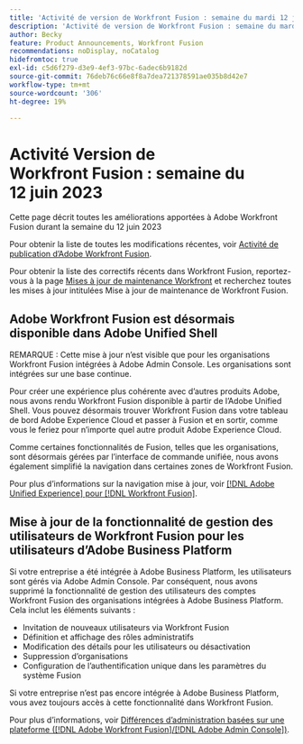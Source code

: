 ```yaml
---
title: 'Activité de version de Workfront Fusion : semaine du mardi 12 juin 2023'
description: 'Activité de version de Workfront Fusion : semaine du mardi 12 juin 2023'
author: Becky
feature: Product Announcements, Workfront Fusion
recommendations: noDisplay, noCatalog
hidefromtoc: true
exl-id: c5d6f279-d3e9-4ef3-97bc-6adec6b9182d
source-git-commit: 76deb76c66e8f8a7dea721378591ae035b8d42e7
workflow-type: tm+mt
source-wordcount: '306'
ht-degree: 19%

---
```


# Activité Version de Workfront Fusion : semaine du 12 juin 2023

Cette page décrit toutes les améliorations apportées à Adobe Workfront Fusion durant la semaine du 12 juin 2023

Pour obtenir la liste de toutes les modifications récentes, voir [Activité de publication d’Adobe Workfront Fusion](../../../product-announcements/product-releases/fusion-release-activity/fusion-release-activity.md).

Pour obtenir la liste des correctifs récents dans Workfront Fusion, reportez-vous à la page [Mises à jour de maintenance Workfront](https://experienceleague.adobe.com/docs/workfront-known-issues/releases/current-updates.html?lang=fr) et recherchez toutes les mises à jour intitulées Mise à jour de maintenance de Workfront Fusion.

## Adobe Workfront Fusion est désormais disponible dans Adobe Unified Shell

REMARQUE : Cette mise à jour n’est visible que pour les organisations Workfront Fusion intégrées à Adobe Admin Console. Les organisations sont intégrées sur une base continue.

Pour créer une expérience plus cohérente avec d’autres produits Adobe, nous avons rendu Workfront Fusion disponible à partir de l’Adobe Unified Shell. Vous pouvez désormais trouver Workfront Fusion dans votre tableau de bord Adobe Experience Cloud et passer à Fusion et en sortir, comme vous le feriez pour n’importe quel autre produit Adobe Experience Cloud.

Comme certaines fonctionnalités de Fusion, telles que les organisations, sont désormais gérées par l’interface de commande unifiée, nous avons également simplifié la navigation dans certaines zones de Workfront Fusion.

Pour plus d’informations sur la navigation mise à jour, voir [[!DNL Adobe Unified Experience] pour [!DNL Workfront Fusion]](/help/quicksilver/workfront-fusion/fusion-in-admin-console/fusion-unified-experience.md).

## Mise à jour de la fonctionnalité de gestion des utilisateurs de Workfront Fusion pour les utilisateurs d’Adobe Business Platform

Si votre entreprise a été intégrée à Adobe Business Platform, les utilisateurs sont gérés via Adobe Admin Console. Par conséquent, nous avons supprimé la fonctionnalité de gestion des utilisateurs des comptes Workfront Fusion des organisations intégrées à Adobe Business Platform. Cela inclut les éléments suivants :

* Invitation de nouveaux utilisateurs via Workfront Fusion
* Définition et affichage des rôles administratifs
* Modification des détails pour les utilisateurs ou désactivation
* Suppression d’organisations
* Configuration de l’authentification unique dans les paramètres du système Fusion

Si votre entreprise n’est pas encore intégrée à Adobe Business Platform, vous avez toujours accès à cette fonctionnalité dans Workfront Fusion.

Pour plus d’informations, voir [Différences d’administration basées sur une plateforme ([!DNL Adobe Workfront Fusion]/[!DNL Adobe Admin Console])](/help/quicksilver/workfront-fusion/fusion-in-admin-console/fusion-adobe-admin-console.md).
